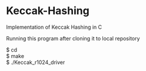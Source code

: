 Keccak-Hashing
==============

Implementation of Keccak Hashing  in C


Running this program after cloning it to local repository

$ cd <Which ever folder the files are in> </br>
$ make </br>
$ ./Keccak_r1024_driver </br>
